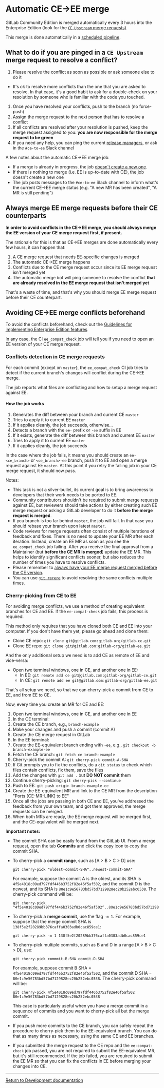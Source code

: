 # Automatic CE->EE merge

GitLab Community Edition is merged automatically every 3 hours into the
Enterprise Edition (look for the [`CE Upstream` merge requests]).

This merge is done automatically in a
[scheduled pipeline](https://gitlab.com/gitlab-org/release-tools/-/jobs/43201679).

## What to do if you are pinged in a `CE Upstream` merge request to resolve a conflict?

1. Please resolve the conflict as soon as possible or ask someone else to do it
  - It's ok to resolve more conflicts than the one that you are asked to resolve.
    In that case, it's a good habit to ask for a double-check on your resolution
    by someone who is familiar with the code you touched.
1. Once you have resolved your conflicts, push to the branch (no force-push)
1. Assign the merge request to the next person that has to resolve a conflict
1. If all conflicts are resolved after your resolution is pushed, keep the merge
  request assigned to you: **you are now responsible for the merge request to be
  green**
1. If you need any help, you can ping the current [release managers], or ask in
  the `#ce-to-ee` Slack channel

A few notes about the automatic CE->EE merge job:

- If a merge is already in progress, the job
  [doesn't create a new one](https://gitlab.com/gitlab-org/release-tools/-/jobs/43157687).
- If there is nothing to merge (i.e. EE is up-to-date with CE), the job doesn't
  create a new one
- The job posts messages to the `#ce-to-ee` Slack channel to inform what's the
  current CE->EE merge status (e.g. "A new MR has been created", "A MR is still pending")

[`CE Upstream` merge requests]: https://gitlab.com/gitlab-org/gitlab-ee/merge_requests?label_name%5B%5D=CE+upstream
[release managers]: https://about.gitlab.com/release-managers/

## Always merge EE merge requests before their CE counterparts

**In order to avoid conflicts in the CE->EE merge, you should always merge the
EE version of your CE merge request first, if present.**

The rationale for this is that as CE->EE merges are done automatically every few
hours, it can happen that:

1. A CE merge request that needs EE-specific changes is merged
1. The automatic CE->EE merge happens
1. Conflicts due to the CE merge request occur since its EE merge request isn't
  merged yet
1. The automatic merge bot will ping someone to resolve the conflict **that are
  already resolved in the EE merge request that isn't merged yet**

That's a waste of time, and that's why you should merge EE merge request before
their CE counterpart.

## Avoiding CE->EE merge conflicts beforehand

To avoid the conflicts beforehand, check out the
[Guidelines for implementing Enterprise Edition features](ee_features.md).

In any case, the CI `ee_compat_check` job will tell you if you need to open an
EE version of your CE merge request.

### Conflicts detection in CE merge requests

For each commit (except on `master`), the `ee_compat_check` CI job tries to
detect if the current branch's changes will conflict during the CE->EE merge.

The job reports what files are conflicting and how to setup a merge request
against EE.

#### How the job works

1. Generates the diff between your branch and current CE `master`
1. Tries to apply it to current EE `master`
1. If it applies cleanly, the job succeeds, otherwise...
1. Detects a branch with the `ee-` prefix or `-ee` suffix in EE
1. If it exists, generate the diff between this branch and current EE `master`
1. Tries to apply it to current EE `master`
1. If it applies cleanly, the job succeeds

In the case where the job fails, it means you should create an `ee-<ce_branch>`
or `<ce_branch>-ee` branch, push it to EE and open a merge request against EE
`master`.
At this point if you retry the failing job in your CE merge request, it should
now pass.

Notes:

- This task is not a silver-bullet, its current goal is to bring awareness to
  developers that their work needs to be ported to EE.
- Community contributors shouldn't be required to submit merge requests against
  EE, but reviewers should take actions by either creating such EE merge request
  or asking a GitLab developer to do it **before the merge request is merged**.
- If you branch is too far behind `master`, the job will fail. In that case you
  should rebase your branch upon latest `master`.
- Code reviews for merge requests often consist of multiple iterations of
  feedback and fixes. There is no need to update your EE MR after each
  iteration. Instead, create an EE MR as soon as you see the
  `ee_compat_check` job failing. After you receive the final approval
  from a Maintainer (but **before the CE MR is merged**) update the EE MR.
  This helps to identify significant conflicts sooner, but also reduces the
  number of times you have to resolve conflicts.
- Please remember to
  [always have your EE merge request merged before the CE version](#always-merge-ee-merge-requests-before-their-ce-counterparts).
- You can use [`git rerere`](https://git-scm.com/blog/2010/03/08/rerere.html)
  to avoid resolving the same conflicts multiple times.

### Cherry-picking from CE to EE

For avoiding merge conflicts, we use a method of creating equivalent branches
for CE and EE. If the `ee-compat-check` job fails, this process is required.

This method only requires that you have cloned both CE and EE into your computer.
If you don't have them yet, please go ahead and clone them:

- Clone CE repo: `git clone git@gitlab.com:gitlab-org/gitlab-ce.git`
- Clone EE repo: `git clone git@gitlab.com:gitlab-org/gitlab-ee.git`

And the only additional setup we need is to add CE as remote of EE and vice-versa:

- Open two terminal windows, one in CE, and another one in EE:
  - In EE: `git remote add ce git@gitlab.com:gitlab-org/gitlab-ce.git`
  - In CE: `git remote add ee git@gitlab.com:gitlab-org/gitlab-ee.git`

That's all setup we need, so that we can cherry-pick a commit from CE to EE, and
from EE to CE.

Now, every time you create an MR for CE and EE:

1. Open two terminal windows, one in CE, and another one in EE
1. In the CE terminal:
  1. Create the CE branch, e.g., `branch-example`
  1. Make your changes and push a commit (commit A)
  1. Create the CE merge request in GitLab
1. In the EE terminal:
  1. Create the EE-equivalent branch ending with `-ee`, e.g.,
  `git checkout -b branch-example-ee`
  1. Fetch the CE branch: `git fetch ce branch-example`
  1. Cherry-pick the commit A: `git cherry-pick commit-A-SHA`
  1. If Git prompts you to fix the conflicts, do a `git status`
  to check which files contain conflicts, fix them, save the files
  1. Add the changes with `git add .` but **DO NOT commit** them
  1. Continue cherry-picking: `git cherry-pick --continue`
  1. Push to EE: `git push origin branch-example-ee`
1. Create the EE-equivalent MR and link to the CE MR from the
description "Ports [CE-MR-LINK] to EE"
1. Once all the jobs are passing in both CE and EE, you've addressed the
feedback from your own team, and got them approved, the merge requests can be merged.
1. When both MRs are ready, the EE merge request will be merged first, and the
CE-equivalent will be merged next.

**Important notes:**

- The commit SHA can be easily found from the GitLab UI. From a merge request,
open the tab **Commits** and click the copy icon to copy the commit SHA.
- To cherry-pick a **commit range**, such as [A > B > C > D] use:

    ```shell
    git cherry-pick "oldest-commit-SHA^..newest-commit-SHA"
    ```

    For example, suppose the commit A is the oldest, and its SHA is `4f5e4018c09ed797fdf446b3752f82e46f5af502`,
    and the commit D is the newest, and its SHA is `80e1c9e56783bd57bd7129828ec20b252ebc0538`.
    The cherry-pick command will be:

    ```shell
    git cherry-pick "4f5e4018c09ed797fdf446b3752f82e46f5af502^..80e1c9e56783bd57bd7129828ec20b252ebc0538"
    ```

- To cherry-pick a **merge commit**, use the flag `-m 1`. For example, suppose that the
merge commit SHA is `138f5e2f20289bb376caffa0303adb0cac859ce1`:

    ```shell
    git cherry-pick -m 1 138f5e2f20289bb376caffa0303adb0cac859ce1
    ```
- To cherry-pick multiple commits, such as B and D in a range [A > B > C > D], use:

    ```shell
    git cherry-pick commmit-B-SHA commit-D-SHA
    ```

    For example, suppose commit B SHA = `4f5e4018c09ed797fdf446b3752f82e46f5af502`,
    and the commit D SHA = `80e1c9e56783bd57bd7129828ec20b252ebc0538`.
    The cherry-pick command will be:

    ```shell
    git cherry-pick 4f5e4018c09ed797fdf446b3752f82e46f5af502 80e1c9e56783bd57bd7129828ec20b252ebc0538
    ```

    This case is particularly useful when you have a merge commit in a sequence of
    commits and you want to cherry-pick all but the merge commit.

- If you push more commits to the CE branch, you can safely repeat the procedure
to cherry-pick them to the EE-equivalent branch. You can do that as many times as
necessary, using the same CE and EE branches.
- If you submitted the merge request to the CE repo and the `ee-compat-check` job passed,
you are not required to submit the EE-equivalent MR, but it's still recommended. If the
job failed, you are required to submit the EE MR so that you can fix the conflicts in EE
before merging your changes into CE.

---

[Return to Development documentation](README.md)
